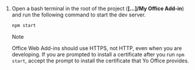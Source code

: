 1. Open a bash terminal in the root of the project (**[...]/My Office Add-in**) and run the following command to start the dev server.

    ```bash
    npm start
    ```

    > [!NOTE]
    > Office Web Add-ins should use HTTPS, not HTTP, even when you are developing. If you are prompted to install a certificate after you run `npm start`, accept the prompt to install the certificate that Yo Office provides. 
